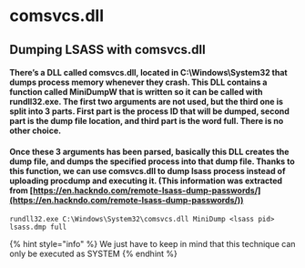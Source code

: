 # comsvcs.dll

## Dumping LSASS with comsvcs.dll

#### There’s a DLL called comsvcs.dll, located in C:\Windows\System32 that dumps process memory whenever they crash. This DLL contains a function called MiniDumpW that is written so it can be called with rundll32.exe. The first two arguments are not used, but the third one is split into 3 parts. First part is the process ID that will be dumped, second part is the dump file location, and third part is the word full. There is no other choice.

#### Once these 3 arguments has been parsed, basically this DLL creates the dump file, and dumps the specified process into that dump file. Thanks to this function, we can use comsvcs.dll to dump lsass process instead of uploading procdump and executing it. (This information was extracted from [https://en.hackndo.com/remote-lsass-dump-passwords/](https://en.hackndo.com/remote-lsass-dump-passwords/))

```
rundll32.exe C:\Windows\System32\comsvcs.dll MiniDump <lsass pid> lsass.dmp full
```

{% hint style="info" %}
We just have to keep in mind that this technique can only be executed as SYSTEM
{% endhint %}

